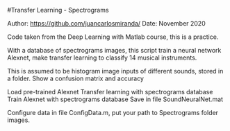#Transfer Learning - Spectrograms
 
Author: https://github.com/juancarlosmiranda/
Date: November 2020

Code taken from the Deep Learning with Matlab course, this is a practice.
 
With a database of spectrograms images, this script train a neural
network Alexnet, make transfer learning to classify 14 musical instruments.

This is assumed to be histogram image inputs of different sounds, stored in a folder.
Show a confusion matrix and accuracy

Load pre-trained Alexnet
Transfer learning with spectrograms database
Train Alexnet with spectrograms database
Save in file SoundNeuralNet.mat


Configure data in file ConfigData.m, put your path to Spectrograms folder images.
